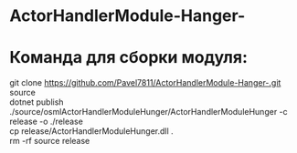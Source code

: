 # ActorHandlerModule-Hanger-  

# Команда для сборки модуля:  
git clone https://github.com/Pavel7811/ActorHandlerModule-Hanger-.git source  
dotnet publish ./source/osmlActorHandlerModuleHunger/ActorHandlerModuleHunger -c release -o ./release  
cp release/ActorHandlerModuleHunger.dll .  
rm -rf source release  
